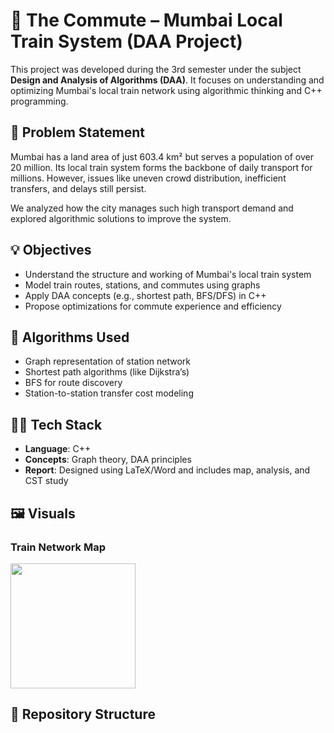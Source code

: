 # 🚉 The Commute – Mumbai Local Train System (DAA Project)

This project was developed during the 3rd semester under the subject **Design and Analysis of Algorithms (DAA)**. It focuses on understanding and optimizing Mumbai's local train network using algorithmic thinking and C++ programming.

## 🧩 Problem Statement

Mumbai has a land area of just 603.4 km² but serves a population of over 20 million. Its local train system forms the backbone of daily transport for millions. However, issues like uneven crowd distribution, inefficient transfers, and delays still persist.

We analyzed how the city manages such high transport demand and explored algorithmic solutions to improve the system.

## 💡 Objectives

- Understand the structure and working of Mumbai's local train system
- Model train routes, stations, and commutes using graphs
- Apply DAA concepts (e.g., shortest path, BFS/DFS) in C++
- Propose optimizations for commute experience and efficiency

## 🧠 Algorithms Used

- Graph representation of station network
- Shortest path algorithms (like Dijkstra’s)
- BFS for route discovery
- Station-to-station transfer cost modeling

## 🧑‍💻 Tech Stack

- **Language**: C++
- **Concepts**: Graph theory, DAA principles
- **Report**: Designed using LaTeX/Word and includes map, analysis, and CST study

## 🖼️ Visuals

### Train Network Map
<img src="https://github.com/user-attachments/assets/6f712f74-6d27-4af2-927a-f40fbdd92b9a" width="200"/>

## 📂 Repository Structure

